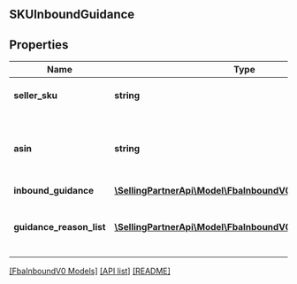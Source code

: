 ## SKUInboundGuidance

## Properties

Name | Type | Description | Notes
------------ | ------------- | ------------- | -------------
**seller_sku** | **string** | The seller SKU of the item. |
**asin** | **string** | The Amazon Standard Identification Number (ASIN) of the item. |
**inbound_guidance** | [**\SellingPartnerApi\Model\FbaInboundV0\InboundGuidance**](InboundGuidance.md) |  |
**guidance_reason_list** | [**\SellingPartnerApi\Model\FbaInboundV0\GuidanceReason[]**](GuidanceReason.md) | A list of inbound guidance reason information. | [optional]

[[FbaInboundV0 Models]](../) [[API list]](../../Api) [[README]](../../../README.md)
